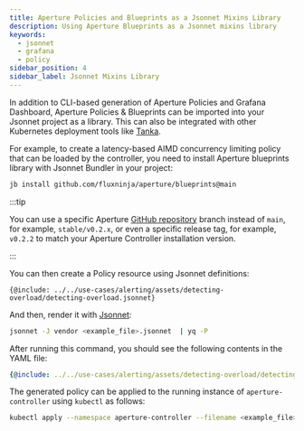```yaml
---
title: Aperture Policies and Blueprints as a Jsonnet Mixins Library
description: Using Aperture Blueprints as a Jsonnet mixins library
keywords:
  - jsonnet
  - grafana
  - policy
sidebar_position: 4
sidebar_label: Jsonnet Mixins Library
---
```


In addition to CLI-based generation of Aperture Policies and Grafana Dashboard,
Aperture Policies & Blueprints can be imported into your Jsonnet project as a
library. This can also be integrated with other Kubernetes deployment tools like
[Tanka][tk].

For example, to create a latency-based AIMD concurrency limiting policy that can
be loaded by the controller, you need to install Aperture blueprints library
with Jsonnet Bundler in your project:

```sh
jb install github.com/fluxninja/aperture/blueprints@main
```

:::tip

You can use a specific Aperture
[GitHub repository](https://github.com/fluxninja/aperture) branch instead of
`main`, for example, `stable/v0.2.x`, or even a specific release tag, for
example, `v0.2.2` to match your Aperture Controller installation version.

:::

You can then create a Policy resource using Jsonnet definitions:

```jsonnet
{@include: ../../use-cases/alerting/assets/detecting-overload/detecting-overload.jsonnet}
```

And then, render it with [Jsonnet][jsonnet]:

```sh
jsonnet -J vendor <example_file>.jsonnet  | yq -P
```

After running this command, you should see the following contents in the YAML
file:

```yaml
{@include: ../../use-cases/alerting/assets/detecting-overload/detecting-overload.mmd}
```

The generated policy can be applied to the running instance of
`aperture-controller` using `kubectl` as follows:

```sh
kubectl apply --namespace aperture-controller --filename <example_file>.yaml
```

[jsonnet]: https://jsonnet.org/
[tk]: https://tanka.dev/
